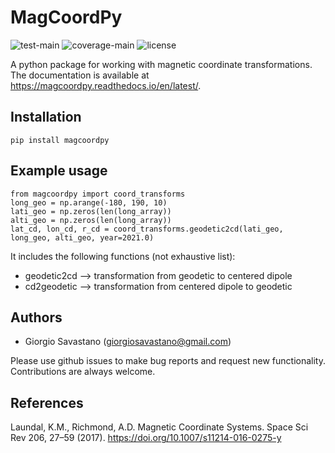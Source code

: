 # MagCoordPy

![test-main](https://github.com/giorgiosavastano/magcoordpy/actions/workflows/python-test-main.yml/badge.svg)
![coverage-main](https://img.shields.io/codecov/c/github/giorgiosavastano/magcoordpy)
![license](https://img.shields.io/github/license/giorgiosavastano/magcoordpy)

A python package for working with magnetic coordinate transformations.
The documentation is available at https://magcoordpy.readthedocs.io/en/latest/.

Installation
------------

    pip install magcoordpy

Example usage
-------------

    from magcoordpy import coord_transforms
    long_geo = np.arange(-180, 190, 10)
    lati_geo = np.zeros(len(long_array))
    alti_geo = np.zeros(len(long_array))
    lat_cd, lon_cd, r_cd = coord_transforms.geodetic2cd(lati_geo, long_geo, alti_geo, year=2021.0)


It includes the following functions (not exhaustive list):

* geodetic2cd --> transformation from geodetic to centered dipole
* cd2geodetic --> transformation from centered dipole to geodetic


## Authors

- Giorgio Savastano (<giorgiosavastano@gmail.com>)

Please use github issues to make bug reports and request new functionality. Contributions are always welcome.

## References

Laundal, K.M., Richmond, A.D. Magnetic Coordinate Systems. Space Sci Rev 206, 27–59 (2017). https://doi.org/10.1007/s11214-016-0275-y
